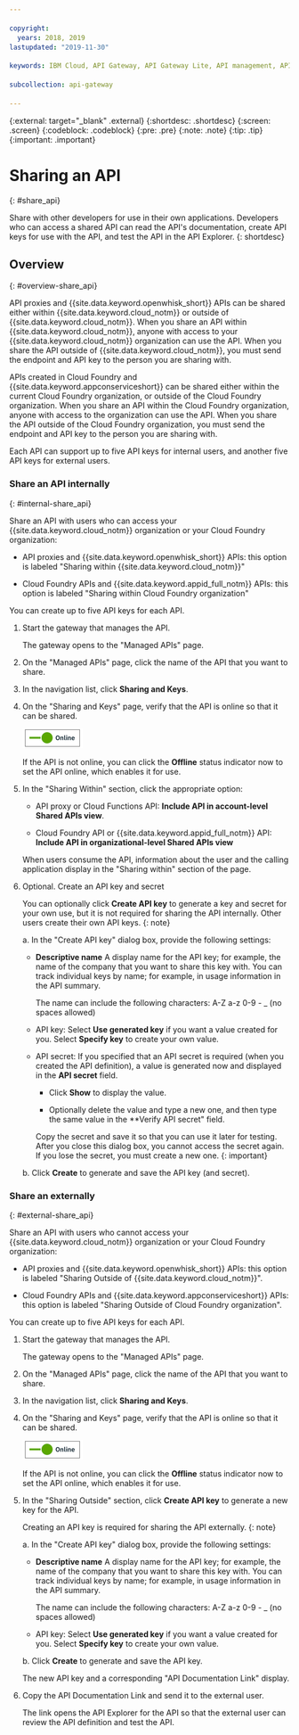 ```yaml
---

copyright:
  years: 2018, 2019
lastupdated: "2019-11-30"

keywords: IBM Cloud, API Gateway, API Gateway Lite, API management, API, manage, share, gateway, key, secret, internal, external, customer, developer

subcollection: api-gateway

---
```



{:external: target="_blank" .external} 
{:shortdesc: .shortdesc}
{:screen: .screen}
{:codeblock: .codeblock}
{:pre: .pre}
{:note: .note}
{:tip: .tip}
{:important: .important}


# Sharing an API
{: #share_api}

Share with other developers for use in their own applications. Developers who can access a shared API can read the API's documentation, create API keys for use with the API, and test the API in the API Explorer.
{: shortdesc}


## Overview
{: #overview-share_api}

API proxies and {{site.data.keyword.openwhisk_short}} APIs can be shared 
either within {{site.data.keyword.cloud_notm}} or outside of {{site.data.keyword.cloud_notm}}. When you share an API within {{site.data.keyword.cloud_notm}}, anyone with access to your {{site.data.keyword.cloud_notm}} organization can use the API. When you share the API outside of {{site.data.keyword.cloud_notm}}, you must send the endpoint and API key to the person you are sharing with.

APIs created in Cloud Foundry and {{site.data.keyword.appconserviceshort}} can be shared 
either within the current Cloud Foundry organization, or outside of the Cloud Foundry organization. When you share an API within the Cloud Foundry organization, anyone with access to the organization can use the API. When you share the API outside of the Cloud Foundry organization, you must send the endpoint and API key to the person you are sharing with.

Each API can support up to five API keys for internal users, and another five API keys for external users.  

### Share an API internally
{: #internal-share_api}

Share an API with users who can access your {{site.data.keyword.cloud_notm}} organization or your Cloud Foundry organization:

- API proxies and {{site.data.keyword.openwhisk_short}} APIs: this option is labeled "Sharing within {{site.data.keyword.cloud_notm}}" 

- Cloud Foundry APIs and {{site.data.keyword.appid_full_notm}} APIs: this option is labeled "Sharing within Cloud Foundry organization"

You can create up to five API keys for each API.

1. Start the gateway that manages the API.

   The gateway opens to the "Managed APIs" page.

2. On the "Managed APIs" page, click the name of the API that you want to share.

3. In the navigation list, click **Sharing and Keys**. 

4. On the "Sharing and Keys" page, verify that the API is online so that it can be shared.

   ![API status indicator](images/icon_online.png "API status indicator")

   If the API is not online, you can click the **Offline** status indicator now to set the API online, which enables it for use.

5. In the "Sharing Within" section, click the appropriate option:

   - API proxy or Cloud Functions API: **Include API in account-level Shared APIs view**.

   - Cloud Foundry API or {{site.data.keyword.appid_full_notm}} API: **Include API in organizational-level Shared APIs view**

   When users consume the API, information about the user and the calling application display in the "Sharing within" section of the page.

6. Optional. Create an API key and secret

   You can optionally click **Create API key** to generate a key and secret for your own use, but it is not required for sharing the API internally. Other users create their own API keys.
   {: note}

   a. In the "Create API key" dialog box, provide the following settings:

      - **Descriptive name** A display name for the API key; for example, the name of the company that you want to share this key with. You can track individual keys by name; for example, in usage information in the API summary. 

        The name can include the following characters: A-Z a-z 0-9 - _ (no spaces allowed)

      - API key: Select **Use generated key** if you want a value created for you. Select **Specify key** to create your own value.

      - API secret: If you specified that an API secret is required (when you created the API definition), a value is generated now and displayed in the **API secret** field. 

        * Click **Show** to display the value.

        * Optionally delete the value and type a new one, and then type the same value in the **Verify API secret" field.

        Copy the secret and save it so that you can use it later for testing. After you close this dialog box, you cannot access the secret again. If you lose the secret, you must create a new one.
        {: important}

	b. Click **Create** to generate and save the API key (and secret).

### Share an externally
{: #external-share_api}

Share an API with users who cannot access your {{site.data.keyword.cloud_notm}} organization or your Cloud Foundry organization:

- API proxies and {{site.data.keyword.openwhisk_short}} APIs: this option is labeled "Sharing Outside of {{site.data.keyword.cloud_notm}}". 

- Cloud Foundry APIs and {{site.data.keyword.appconserviceshort}} APIs: this option is labeled "Sharing Outside of Cloud Foundry organization".

You can create up to five API keys for each API.

1. Start the gateway that manages the API.

   The gateway opens to the "Managed APIs" page.

2. On the "Managed APIs" page, click the name of the API that you want to share.

3. In the navigation list, click **Sharing and Keys**. 

4. On the "Sharing and Keys" page, verify that the API is online so that it can be shared.

   ![API status is Online](images/icon_online.png "API status is Online")

   If the API is not online, you can click the **Offline** status indicator now to set the API online, which enables it for use.

5. In the "Sharing Outside" section, click **Create API key** to generate a new key for the API.

   Creating an API key is required for sharing the API externally.
   {: note}

   a. In the "Create API key" dialog box, provide the following settings:

      - **Descriptive name** A display name for the API key; for example, the name of the company that you want to share this key with. You can track individual keys by name; for example, in usage information in the API summary. 

        The name can include the following characters: A-Z a-z 0-9 - _ (no spaces allowed)

      - API key: Select **Use generated key** if you want a value created for you. Select **Specify key** to create your own value.

    b. Click **Create** to generate and save the API key.

   The new API key and a corresponding "API Documentation Link" display. 

6. Copy the API Documentation Link and send it to the external user. 

   The link opens the API Explorer for the API so that the external user can review the API definition and test the API.
